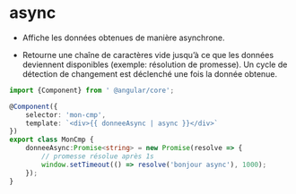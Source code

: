 # async

* Affiche les données obtenues de manière asynchrone.

* Retourne une chaîne de caractères vide jusqu’à ce que les données deviennent disponibles (exemple: résolution de promesse). Un cycle de détection de changement est déclenché une fois la donnée obtenue.

```ts
import {Component} from ' @angular/core';

@Component({
    selector: 'mon-cmp',
    template: `<div>{{ donneeAsync | async }}</div>`
})
export class MonCmp {
    donneeAsync:Promise<string> = new Promise(resolve => {
        // promesse résolue après 1s
        window.setTimeout(() => resolve('bonjour async'), 1000);
    });
}
```